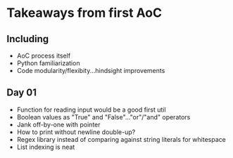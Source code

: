 # Takeaways from first AoC

## Including 
- AoC process itself
- Python familiarization
- Code modularity/flexibity...hindsight improvements

## Day 01
- Function for reading input would be a good first util
- Boolean values as "True" and "False"..."or"/"and" operators
- Jank off-by-one with pointer
- How to print without newline double-up?
- Regex library instead of comparing against string literals for whitespace
- List indexing is neat